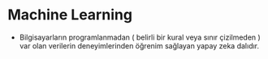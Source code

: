 # Machine Learning
- Bilgisayarların programlanmadan ( belirli bir kural veya sınır çizilmeden ) var olan verilerin deneyimlerinden öğrenim sağlayan yapay zeka dalıdır.

